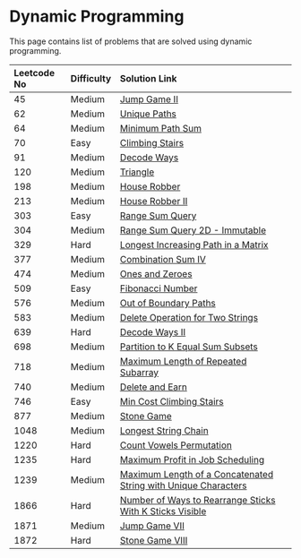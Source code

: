 # Dynamic Programming

This page contains list of problems that are solved using dynamic programming.

| Leetcode No | Difficulty | Solution Link |
| :--- | :--- | :--- |
| 45 | Medium | [Jump Game II](../difficulty-based-problem-index/leetcode-medium/leetcode-45-jump-game-ii.md) |
| 62 | Medium | [Unique Paths](../difficulty-based-problem-index/leetcode-medium/leetcode-62-unique-paths.md) |
| 64 | Medium | [Minimum Path Sum](../difficulty-based-problem-index/leetcode-medium/leetcode-64-minimum-path-sum.md) |
| 70 | Easy | [Climbing Stairs](../difficulty-based-problem-index/leetcode-easy/leetcode-70-climbing-stairs.md) |
| 91 | Medium | [Decode Ways](../difficulty-based-problem-index/leetcode-medium/leetcode-91-decode-ways.md) |
| 120 | Medium | [Triangle](../difficulty-based-problem-index/leetcode-medium/leetcode-120-triangle.md) |
| 198 | Medium | [House Robber](../difficulty-based-problem-index/leetcode-medium/leetcode-198-house-robber.md) |
| 213 | Medium | [House Robber II](../difficulty-based-problem-index/leetcode-medium/leetcode-213-house-robber-ii.md) |
| 303 | Easy | [Range Sum Query](../difficulty-based-problem-index/leetcode-easy/leetcode-303-range-sum-query-immutable.md) |
| 304 | Medium | [Range Sum Query 2D - Immutable](../difficulty-based-problem-index/leetcode-medium/leetcode-304-range-sum-query-2d-immutable.md) |
| 329 | Hard | [Longest Increasing Path in a Matrix](../difficulty-based-problem-index/leetcode-hard/leetcode-329-longest-increasing-path-in-a-matrix.md) |
| 377 | Medium | [Combination Sum IV](../difficulty-based-problem-index/leetcode-medium/leetcode-377-combination-sum-iv.md) |
| 474 | Medium | [Ones and Zeroes](../difficulty-based-problem-index/leetcode-medium/leetcode-474-ones-and-zeroes.md) |
| 509 | Easy | [Fibonacci Number](../difficulty-based-problem-index/leetcode-easy/leetcode-509-fibonacci-number.md) |
| 576 | Medium | [Out of Boundary Paths](../difficulty-based-problem-index/leetcode-medium/leetcode-576-out-of-boundary-paths.md) |
| 583 | Medium | [Delete Operation for Two Strings](../difficulty-based-problem-index/leetcode-medium/leetcode-583-delete-operation-for-two-strings.md) |
| 639 | Hard | [Decode Ways II](../difficulty-based-problem-index/leetcode-hard/leetcode-639-decode-ways-ii.md) |
| 698 | Medium | [Partition to K Equal Sum Subsets](../difficulty-based-problem-index/leetcode-medium/leetcode-698-partition-to-k-equal-sum-subsets.md) |
| 718 | Medium | [Maximum Length of Repeated Subarray](../difficulty-based-problem-index/leetcode-medium/leetcode-718-maximum-length-of-repeated-subarray.md) |
| 740 | Medium | [Delete and Earn](../difficulty-based-problem-index/leetcode-medium/leetcode-740-delete-and-earn.md) |
| 746 | Easy | [Min Cost Climbing Stairs](../difficulty-based-problem-index/leetcode-easy/leetcode-746-min-cost-climbing-stairs.md) |
| 877 | Medium | [Stone Game](../difficulty-based-problem-index/leetcode-medium/leetcode-877-stone-game.md) |
| 1048 | Medium | [Longest String Chain](../difficulty-based-problem-index/leetcode-medium/leetcode-1048-longest-string-chain.md) |
| 1220 | Hard | [Count Vowels Permutation](../difficulty-based-problem-index/leetcode-hard/leetcode-1220-count-vowels-permutation.md) |
| 1235 | Hard | [Maximum Profit in Job Scheduling](../difficulty-based-problem-index/leetcode-hard/leetcode-1235-maximum-profit-in-job-scheduling.md) |
| 1239  | Medium | [Maximum Length of a Concatenated String with Unique Characters](../difficulty-based-problem-index/leetcode-medium/leetcode-1239-maximum-length-of-a-concatenated-string-with-unique-characters.md) |
| 1866 | Hard | [Number of Ways to Rearrange Sticks With K Sticks Visible](../difficulty-based-problem-index/leetcode-hard/leetcode-1866-number-of-ways-to-rearrange-sticks-with-k-sticks-visible.md) |
| 1871 | Medium | [Jump Game VII](../difficulty-based-problem-index/leetcode-medium/leetcode-1871-jump-game-vii.md) |
| 1872 | Hard | [Stone Game VIII](../difficulty-based-problem-index/leetcode-hard/leetcode-1872-stone-game-viii.md) |






